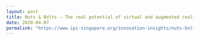 ```yaml
---
layout: post
title: Nuts & Bolts — The real potential of virtual and augmented reality  
date: 2020-04-07
permalink: "https://www.ipi-singapore.org/innovation-insights/nuts-bolts-—-taking-sting-out-medical-testing"
---
```


